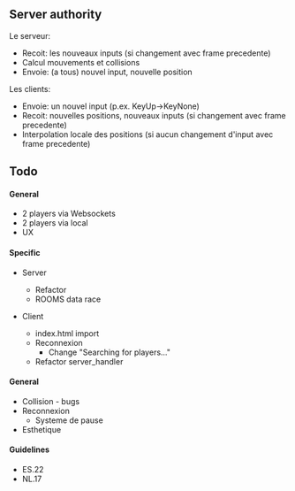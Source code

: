 ## Server authority
Le serveur:
- Recoit: les nouveaux inputs (si changement avec frame precedente)
- Calcul mouvements et collisions
- Envoie: (a tous) nouvel input, nouvelle position
  
Les clients:
- Envoie: un nouvel input (p.ex. KeyUp->KeyNone)
- Recoit: nouvelles positions, nouveaux inputs (si changement avec frame precedente)
- Interpolation locale des positions (si aucun changement d'input avec frame precedente)

## Todo
#### General
* 2 players via Websockets
* 2 players via local
* UX 

#### Specific
- Server
  - Refactor
  - ROOMS data race

- Client
  - index.html import 
  - Reconnexion
    - Change "Searching for players..."
  - Refactor server_handler
#### General
- Collision - bugs
- Reconnexion
  - Systeme de pause
- Esthetique

#### Guidelines
- ES.22
- NL.17
